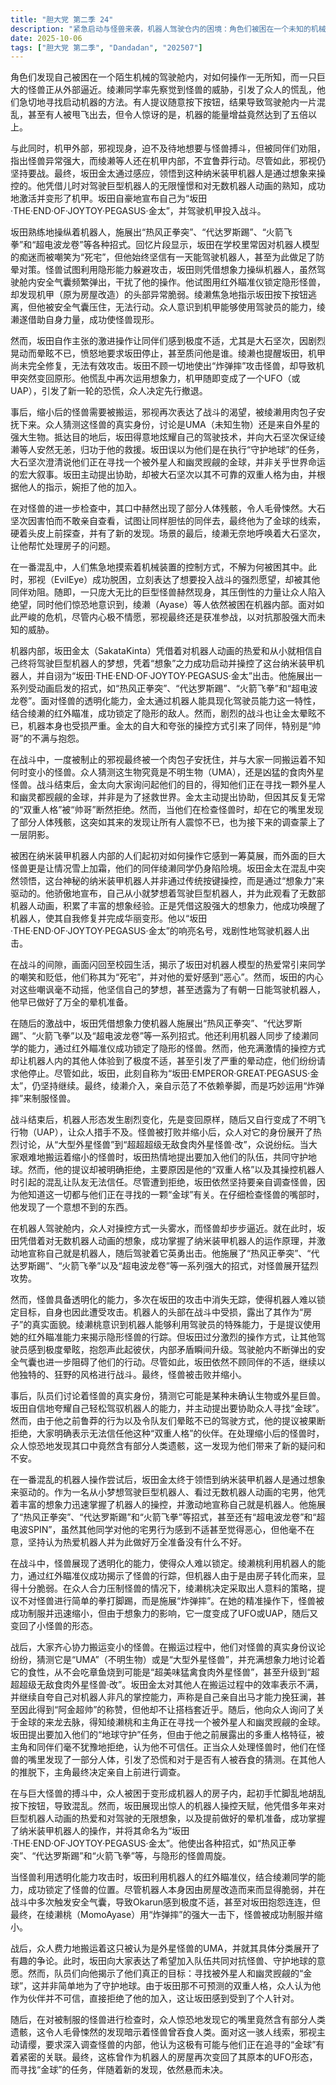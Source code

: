 ```yaml
---
title: "胆大党 第二季 24"
description: "紧急启动与怪兽来袭，机器人驾驶仓内的困境：角色们被困在一个未知的机械装置中，不清楚如何操作，外部的怪兽正在逼近。绫濑同学发现怪兽来袭，众人开始慌乱地寻找操作方法。紧急启动与怪兽来袭，初次尝试与混乱：一名角色提议随便按下按钮，导致一系列混乱，有人被抛出，机舱内一片狼藉，但能量增益却超过五倍。邪视的觉醒与巨兽威胁，邪视登场与战斗意愿：在混乱中，邪视成功脱困，并立即表达了想要与怪兽战斗的意愿，但被其他人制止。邪视的觉醒与巨兽威胁，巨型怪兽出现：一只体型巨大的怪兽突然出现，其强大的力量让众人感到绝望，并意识到绫濑同学等人仍被困在机械装置内。邪视的觉醒与巨兽威胁，邪视获准参战：面对严峻的局势，尽管心不甘情不愿，但邪视最终被允许参战以对抗强大的怪兽。坂田的机器人操控，纳米装甲机器人的秘密：坂田金太领悟到这个神秘的纳米装甲机器人并非通过传统方式操作，而是通过“想象”来控制。坂田的机器人操控，梦想实现与机器人出击：坂田自豪地宣称自己从小就梦想驾驶巨型机器人，并因此观看了无数机器人动画，积累了丰富的想象经验。他通过强大的想象力成功激活了机器人，使其自我修复并变形。他以“坂田·THE·END·OF·JOYTOY·PEGASUS·金太”的名号，戏剧性地驾驶机器人出击。坂田的机器人操控，旁观者的嘲讽与坂田的信念：同时，有旁观者对坂田在学校里展示的机器人爱好进行嘲讽和贬低，但坂田内心坚信自己的梦想，并透露为了驾驶机器人甚至做好了晕机对策。机器人战斗与策略调整，坂田的攻击与怪兽的隐形：坂田操控机器人施展了“超电波SPIN”、“热风正拳突”、“代达罗斯踢”和“火箭飞拳”等多种攻击，但怪兽却能透明化，使得机器人难以锁定目标并被攻击。战斗中机器人头部受损，暴露了其“房子”的本质。机器人战斗与策略调整，驾驶员能力的应用与内部矛盾：在发现机器人能够使用驾驶员的能力后，绫濑桃试图利用红外瞄准仪来暴露隐形怪兽。然而，坂田过于激烈的操控让其他驾驶员感到严重晕眩，引发了激烈的抱怨和内部争吵。机舱内的安全气囊也阻碍了操作。决战与怪兽的处置，怪兽的炸弹摔：绫濑桃提议用“炸弹摔”而非简单的拳打脚踢来对付怪兽。在一番战斗后，怪兽成功被制服并变小。决战与怪兽的处置，搬运怪兽与身份猜测：众人合力搬运变小的怪兽，同时猜测其身份是“UMA”（不明生物）或“大型外星怪兽”，并围绕其食性展开了充满想象力的讨论。决战与怪兽的处置，坂田的效率与自夸：坂田金太对其他人的效率表示不满，并继续自夸自己对机器人的快速掌控能力。新的线索与后续任务，金球任务的揭示与伙伴争议：众人向坂田解释他们真正的目标是寻找被外星人和幽灵觊觎的“金球”，但以坂田双重人格不可信为由拒绝了他作为伙伴加入，坂田对此感到被针对。新的线索与后续任务，怪兽体内的惊人发现：在检查被制服的怪兽时，众人惊恐地发现其嘴里竟然有部分人体残骸，暗示怪兽曾吞食人类。新的线索与后续任务，邪视的自愿调查：邪视主动要求去调查怪兽内部的发现，认为这可能与“金球”的线索有关。新的线索与后续任务，机器人变回UFO形态：作为房子的机器人最终变回了UFO形态，任务仍未完成。"
date: 2025-10-06
tags: ["胆大党 第二季", "Dandadan", "202507"]
---
```


角色们发现自己被困在一个陌生机械的驾驶舱内，对如何操作一无所知，而一只巨大的怪兽正从外部逼近。绫濑同学率先察觉到怪兽的威胁，引发了众人的慌乱，他们急切地寻找启动机器的方法。有人提议随意按下按钮，结果导致驾驶舱内一片混乱，甚至有人被甩飞出去，但令人惊讶的是，机器的能量增益竟然达到了五倍以上。

与此同时，机甲外部，邪视现身，迫不及待地想要与怪兽搏斗，但被同伴们劝阻，指出怪兽异常强大，而绫濑等人还在机甲内部，不宜鲁莽行动。尽管如此，邪视仍坚持要战。最终，坂田金太通过感应，领悟到这种纳米装甲机器人是通过想象来操控的。他凭借儿时对驾驶巨型机器人的无限憧憬和对无数机器人动画的熟知，成功地激活并变形了机甲。坂田自豪地宣布自己为“坂田·THE·END·OF·JOYTOY·PEGASUS·金太”，并驾驶机甲投入战斗。

坂田熟练地操纵着机器人，施展出“热风正拳突”、“代达罗斯踢”、“火箭飞拳”和“超电波龙卷”等各种招式。回忆片段显示，坂田在学校里常因对机器人模型的痴迷而被嘲笑为“死宅”，但他始终坚信有一天能驾驶机器人，甚至为此做足了防晕对策。怪兽试图利用隐形能力躲避攻击，坂田则凭借想象力操纵机器人，虽然驾驶舱内安全气囊频繁弹出，干扰了他的操作。他试图用红外瞄准仪锁定隐形怪兽，却发现机甲（原为房屋改造）的头部异常脆弱。绫濑焦急地指示坂田按下按钮逃离，但他被安全气囊压住，无法行动。众人意识到机甲能够使用驾驶员的能力，绫濑遂借助自身力量，成功使怪兽现形。

然而，坂田自作主张的激进操作让同伴们感到极度不适，尤其是大石坚次，因剧烈晃动而晕眩不已，愤怒地要求坂田停止，甚至质问他是谁。绫濑也提醒坂田，机甲尚未完全修复，无法有效攻击。坂田不顾一切地使出“炸弹摔”攻击怪兽，却导致机甲突然变回原形。他慌乱中再次运用想象力，机甲随即变成了一个UFO（或UAP），引发了新一轮的恐慌，众人决定先行撤退。

事后，缩小后的怪兽需要被搬运，邪视再次表达了战斗的渴望，被绫濑用肉包子安抚下来。众人猜测这怪兽的真实身份，讨论是UMA（未知生物）还是来自外星的强大生物。抵达目的地后，坂田得意地炫耀自己的驾驶技术，并向大石坚次保证绫濑等人安然无恙，归功于他的救援。坂田误以为他们是在执行“守护地球”的任务，大石坚次澄清说他们正在寻找一个被外星人和幽灵觊觎的金球，并非关乎世界命运的宏大叙事。坂田主动提出协助，却被大石坚次以其不可靠的双重人格为由，并根据他人的指示，婉拒了他的加入。

在对怪兽的进一步检查中，其口中赫然出现了部分人体残骸，令人毛骨悚然。大石坚次因害怕而不敢亲自查看，试图让同样胆怯的同伴去，最终他为了金球的线索，硬着头皮上前探查，并有了新的发现。场景的最后，绫濑无奈地呼唤着大石坚次，让他帮忙处理房子的问题。

在一番混乱中，人们焦急地摸索着机械装置的控制方式，不解为何被困其中。此时，邪视（EvilEye）成功脱困，立刻表达了想要投入战斗的强烈愿望，却被其他同伴劝阻。随即，一只庞大无比的巨型怪兽赫然现身，其压倒性的力量让众人陷入绝望，同时他们惊恐地意识到，绫濑（Ayase）等人依然被困在机器内部。面对如此严峻的危机，尽管内心极不情愿，邪视最终还是获准参战，以对抗那股强大而未知的威胁。

机器内部，坂田金太（SakataKinta）凭借着对机器人动画的热爱和从小就相信自己终将驾驶巨型机器人的梦想，凭着“想象”之力成功启动并操控了这台纳米装甲机器人，并自诩为“坂田·THE·END·OF·JOYTOY·PEGASUS·金太”出击。他施展出一系列受动画启发的招式，如“热风正拳突”、“代达罗斯踢”、“火箭飞拳”和“超电波龙卷”。面对怪兽的透明化能力，金太通过机器人能具现化驾驶员能力这一特性，结合绫濑的红外瞄准，成功锁定了隐形的敌人。然而，剧烈的战斗也让金太晕眩不已，机器本身也受损严重。金太的自大和夸张的操控方式引来了同伴，特别是“帅哥”的不满与抱怨。

在战斗中，一度被制止的邪视最终被一个肉包子安抚住，并与大家一同搬运着不知何时变小的怪兽。众人猜测这生物究竟是不明生物（UMA），还是凶猛的食肉外星怪兽。战斗结束后，金太向大家询问起他们的目的，得知他们正在寻找一颗外星人和幽灵都觊觎的金球，并非是为了拯救世界。金太主动提出协助，但因其反复无常的“双重人格”被“帅哥”断然拒绝。然而，当他们在检查怪兽时，却在它的嘴里发现了部分人体残骸，这突如其来的发现让所有人震惊不已，也为接下来的调查蒙上了一层阴影。

被困在纳米装甲机器人内部的人们起初对如何操作它感到一筹莫展，而外面的巨大怪兽更是让情况雪上加霜，他们的同伴绫濑同学仍身陷险境。坂田金太在混乱中突然领悟，这台神秘的纳米装甲机器人并非通过传统按键操控，而是通过“想象力”来驱动的。他骄傲地宣布，自己从小就梦想着驾驶巨型机器人，并为此观看了无数部机器人动画，积累了丰富的想象经验。正是凭借这股强大的想象力，他成功唤醒了机器人，使其自我修复并完成华丽变形。他以“坂田·THE·END·OF·JOYTOY·PEGASUS·金太”的响亮名号，戏剧性地驾驶机器人出击。

在战斗的间隙，画面闪回至校园生活，揭示了坂田对机器人模型的热爱常引来同学的嘲笑和贬低，他们称其为“死宅”，并对他的爱好感到“恶心”。然而，坂田的内心对这些嘲讽毫不动摇，他坚信自己的梦想，甚至透露为了有朝一日能驾驶机器人，他早已做好了万全的晕机准备。

在随后的激战中，坂田凭借想象力使机器人施展出“热风正拳突”、“代达罗斯踢”、“火箭飞拳”以及“超电波龙卷”等一系列招式。他还利用机器人同步了绫濑同学的能力，通过红外瞄准仪成功锁定了隐形的怪兽。然而，他充满激情的操控方式却让机器人内的其他人体验到了极度不适，甚至引发了严重的晕动症，他们纷纷请求他停止。尽管如此，坂田，此刻自称为“坂田·EMPEROR·GREAT·PEGASUS·金太”，仍坚持继续。最终，绫濑介入，亲自示范了不依赖拳脚，而是巧妙运用“炸弹摔”来制服怪兽。

战斗结束后，机器人形态发生剧烈变化，先是变回原样，随后又自行变成了不明飞行物（UAP），让众人措手不及。怪兽被打败并缩小后，众人对它的身份展开了热烈讨论，从“大型外星怪兽”到“超超超级无敌食肉外星怪兽·改”，众说纷纭。当大家艰难地搬运着缩小的怪兽时，坂田热情地提出要加入他们的队伍，共同守护地球。然而，他的提议却被明确拒绝，主要原因是他的“双重人格”以及其操控机器人时引起的混乱让队友无法信任。尽管遭到拒绝，坂田依然坚持要亲自调查怪兽，因为他知道这一切都与他们正在寻找的一颗“金球”有关。在仔细检查怪兽的嘴部时，他发现了一个意想不到的东西。

在机器人驾驶舱内，众人对操控方式一头雾水，而怪兽却步步逼近。就在此时，坂田凭借着对无数机器人动画的想象，成功掌握了纳米装甲机器人的运作原理，并激动地宣称自己就是机器人，随后驾驶着它英勇出击。他施展了“热风正拳突”、“代达罗斯踢”、“火箭飞拳”以及“超电波龙卷”等一系列强大的招式，对怪兽展开猛烈攻势。

然而，怪兽具备透明化的能力，多次在坂田的攻击中消失无踪，使得机器人难以锁定目标，自身也因此遭受攻击。机器人的头部在战斗中受损，露出了其作为“房子”的真实面貌。绫濑桃意识到机器人能够利用驾驶员的特殊能力，于是提议使用她的红外瞄准能力来揭示隐形怪兽的行踪。但坂田过分激烈的操作方式，让其他驾驶员感到极度晕眩，抱怨声此起彼伏，内部矛盾瞬间升级。驾驶舱内不断弹出的安全气囊也进一步阻碍了他们的行动。尽管如此，坂田依然不顾同伴的不适，继续以他独特的、狂野的风格进行战斗。最终，怪兽被击败并缩小。

事后，队员们讨论着怪兽的真实身份，猜测它可能是某种未确认生物或外星巨兽。坂田自信地夸耀自己轻松驾驭机器人的能力，并主动提出要协助众人寻找“金球”。然而，由于他之前鲁莽的行为以及令队友们晕眩不已的驾驶方式，他的提议被果断拒绝，大家明确表示无法信任他这种“双重人格”的伙伴。在处理缩小后的怪兽时，众人惊恐地发现其口中竟然含有部分人类遗骸，这一发现为他们带来了新的疑问和不安。

在一番混乱的机器人操作尝试后，坂田金太终于领悟到纳米装甲机器人是通过想象来驱动的。作为一名从小梦想驾驶巨型机器人、看过无数机器人动画的宅男，他凭着丰富的想象力迅速掌握了机器人的操控，并激动地宣称自己就是机器人。他施展了“热风正拳突”、“代达罗斯踢”和“火箭飞拳”等招式，甚至还有“超电波龙卷”和“超电波SPIN”，虽然其他同学对他的宅男行为感到不适甚至觉得恶心，但他毫不在意，坚持认为热爱机器人并为此做好万全准备没有什么不好。

在战斗中，怪兽展现了透明化的能力，使得众人难以锁定。绫濑桃利用机器人的能力，通过红外瞄准仪成功揭示了怪兽的行踪，但机器人由于是由房子转化而来，显得十分脆弱。在众人合力压制怪兽的情况下，绫濑桃决定采取出人意料的策略，提议不对怪兽进行简单的拳打脚踢，而是施展“炸弹摔”。在她的精准操作下，怪兽被成功制服并迅速缩小，但由于想象力的影响，它一度变成了UFO或UAP，随后又变回了小怪兽的形态。

战后，大家齐心协力搬运变小的怪兽。在搬运过程中，他们对怪兽的真实身份议论纷纷，猜测它是“UMA”（不明生物）或是“大型外星怪兽”，并充满想象力地讨论着它的食性，从不会吃章鱼烧到可能是“超美味猛禽食肉外星怪兽”，甚至升级到“超超超级无敌食肉外星怪兽·改”。坂田金太对其他人在搬运过程中的效率表示不满，并继续自夸自己对机器人非凡的掌控能力，声称是自己亲自出马才能力挽狂澜，甚至因此得到“阿金超帅”的称赞，但他却不让搭档套近乎。随后，他向众人询问了关于金球的来龙去脉，得知绫濑桃和主角正在寻找一个被外星人和幽灵觊觎的金球。坂田提出要加入他们的“地球守护”任务，但由于他之前展露出的多重人格特征，被主角和同伴们毫不犹豫地拒绝，认为他不可信任。正当众人处理怪兽时，他们在怪兽的嘴里发现了一部分人体，引发了恐慌和对于是否有人被吞食的猜测。在其他人的推脱下，主角最终决定亲自上前进行调查。

在与巨大怪兽的搏斗中，众人被困于变形成机器人的房子内，起初手忙脚乱地胡乱按下按钮，导致混乱。然而，坂田展现出惊人的机器人操控天赋，他凭借多年来对巨型机器人动画的热爱和对驾驶的无限想象，以及提前做好的晕机准备，成功掌握了纳米装甲机器人的操作，并将其命名为“坂田·THE·END·OF·JOYTOY·PEGASUS·金太”。他使出各种招式，如“热风正拳突”、“代达罗斯踢”和“火箭飞拳”等，与隐形的怪兽周旋。

当怪兽利用透明化能力攻击时，坂田利用机器人的红外瞄准仪，结合绫濑同学的能力，成功锁定了怪兽的位置。尽管机器人本身因由房屋改造而来而显得脆弱，并在战斗中多次触发安全气囊，导致Okarun感到极度不适，甚至对坂田抱怨连连，但最终，在绫濑桃（MomoAyase）用“炸弹摔”的强大一击下，怪兽被成功制服并缩小。

战后，众人费力地搬运着这只被认为是外星怪兽的UMA，并就其具体分类展开了有趣的争论。此时，坂田向大家表达了希望加入队伍共同对抗怪兽、守护地球的意愿。然而，队员们向他揭示了他们真正的目标：寻找被外星人和幽灵觊觎的“金球”，这并非简单地为了守护地球。由于坂田那不可预测的双重人格，众人认为他作为伙伴并不可信，直接拒绝了他的加入，这让坂田感到受到了个人针对。

随后，在对被制服的怪兽进行检查时，众人惊恐地发现它的嘴里竟然含有部分人类遗骸，这令人毛骨悚然的发现暗示着怪兽曾吞食人类。面对这一骇人线索，邪视主动请缨，要求深入调查怪兽的内部，他认为这极有可能与他们正在追寻的“金球”有着紧密的关联。最终，这栋曾作为机器人的房屋再次变回了其原本的UFO形态，而寻找“金球”的任务，伴随着新的发现，依然悬而未决。